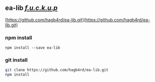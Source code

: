## ea-lib [*f.u.c.k.u.p*](https://github.com/f-u-c-k-u-p/)
[https://github.com/hagb4rd/ea-lib.git](https://github.com/hagb4rd/ea-lib.git)

### npm install
` npm install --save ea-lib `

### git install
```bash 
git clone https://github.com/hagb4rd/ea-lib.git 
npm install 
```

